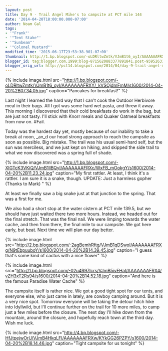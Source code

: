 ```yaml
---
layout: post
title: Day 9 - Trail Angel Mike's to campsite at PCT mile 144
date: '2014-04-20T18:00:00.000-07:00'
author: Noam Gal
tags:
- '"Frank"'
- '"Tent Stake"'
- '"Sunbeam"'
- '"Colonel Mustard"'
modified_time: '2015-06-17T23:53:38.901-07:00'
thumbnail: http://1.bp.blogspot.com/-oLDRltwZmtk/VJmB1t6_oyI/AAAAAAAFRXY/_kVSOjdmFmM/s72-c/2014-04-20%2B07.34.05.jpg
blogger_id: tag:blogger.com,1999:blog-8715620883377891841.post-959526318889097720
blogger_orig_url: http://pct14.blogspot.com/2014/04/day-9-trail-angel-mikes-to-campsite-at.html
---
```


{% include image.html src="http://1.bp.blogspot.com/-oLDRltwZmtk/VJmB1t6_oyI/AAAAAAAFRXY/_kVSOjdmFmM/s1600/2014-04-20%2B07.34.05.jpg" caption="Pancakes for breakfast!" %}

Last night I learned the hard way that I can't cook the Outdoor Herbivore meal in their bags. All I got was some hard wet pasta, and threw it away. This morning I discovered that their cold breakfasts do work in the bag, but are just not tasty. I'll stick with Knorr meals and Quaker Oatmeal breakfasts from now on. #Fail.

Today was the hardest day yet, mostly because of our inability to take a break at noon, _an_d our head strong approach to reach the campsite as soon as possible. Big mistake. The trail was his usual semi-hard self, but the sun was merciless, and we just kept on hiking, and skipped the side trail to what we now discovered was a spring full of shade.

{% include image.html src="http://1.bp.blogspot.com/-XIGTcK3VKiQ/VJmB1llBQyI/AAAAAAAFRXc/WxFB_mOokgY/s1600/2014-04-20%2B11.23.24.jpg" caption="My first rattler. At least, I think it's a rattler. I am sure it is a snake, though. UPDATE: Just a harmless gopher (Thanks to Mark) " %}

At least we finally saw a big snake just at that junction to the spring. That was a first for me.

We also had a short stop at the water cistern at PCT mile 139.5, but we should have just waited there two more hours. Instead, we headed out for the final stretch. That was the final nail. We were limping towards the water cache, and then from there, the final mile to our campsite. We got here early, but beat. Next time we will plan our day better.

{% include image.html src="http://2.bp.blogspot.com/-2agBemhRftg/VJmB1qDSwoI/AAAAAAAFRXg/N9tEbpuuboY/s1600/2014-04-20%2B14.39.45.jpg" caption="I guess that's some kind of cactus with a nice flower" %}

{% include image.html src="http://1.bp.blogspot.com/-02u4R97Icrs/VJmB5ivEHaI/AAAAAAAFRX4/vZH3xT2Rs94/s1600/2014-04-20%2B14.52.18.jpg" caption="And here is the famous Paradise Water Cache" %}

The campsite itself is rather nice. We got a good tight spot for our tents, and everyone else, who just came in lately, are cowboy camping around. But it is a very nice spot.
Tomorrow everyone will be taking the detour hitch hike into Idyllwild, but I'll continue further on the trail for 10 more miles, to camp just a few miles before the closure. The next day I'll hike down from the mountain, around the closure, and hopefully reach town at the third day. Wish me luck.

{% include image.html src="http://4.bp.blogspot.com/-HfJtpejwOrU/VJmB4HkqLFI/AAAAAAAFRXw/KYkGG26PZPY/s1600/2014-04-20%2B18.14.46.jpg" caption="Tight campsite for us tonight" %}
